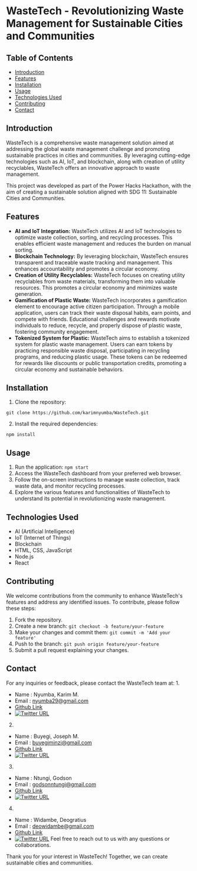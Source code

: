 # WasteTech - Revolutionizing Waste Management for Sustainable Cities and Communities

## Table of Contents
- [Introduction](#introduction)
- [Features](#features)
- [Installation](#installation)
- [Usage](#usage)
- [Technologies Used](#technologies-used)
- [Contributing](#contributing)
- [Contact](#contact)

## Introduction
WasteTech is a comprehensive waste management solution aimed at addressing the global waste management challenge and promoting sustainable practices in cities and communities. By leveraging cutting-edge technologies such as AI, IoT, and blockchain, along with creation of utility recyclables, WasteTech offers an innovative approach to waste management.

This project was developed as part of the Power Hacks Hackathon, with the aim of creating a sustainable solution aligned with SDG 11: Sustainable Cities and Communities.

## Features
- **AI and IoT Integration:** WasteTech utilizes AI and IoT technologies to optimize waste collection, sorting, and recycling processes. This enables efficient waste management and reduces the burden on manual sorting.
- **Blockchain Technology:** By leveraging blockchain, WasteTech ensures transparent and traceable waste tracking and management. This enhances accountability and promotes a circular economy.
- **Creation of Utility Recyclables:** WasteTech focuses on creating utility recyclables from waste materials, transforming them into valuable resources. This promotes a circular economy and minimizes waste generation.
- **Gamification of Plastic Waste:** WasteTech incorporates a gamification element to encourage active citizen participation. Through a mobile application, users can track their waste disposal habits, earn points, and compete with friends. Educational challenges and rewards motivate individuals to reduce, recycle, and properly dispose of plastic waste, fostering community engagement.
- **Tokenized System for Plastic:** WasteTech aims to establish a tokenized system for plastic waste management. Users can earn tokens by practicing responsible waste disposal, participating in recycling programs, and reducing plastic usage. These tokens can be redeemed for rewards like discounts or public transportation credits, promoting a circular economy and sustainable behaviors.

## Installation
1. Clone the repository:
 ```
git clone https://github.com/karimnyumba/WasteTech.git
```
2. Install the required dependencies:
```
npm install
```

## Usage
1. Run the application: `npm start`
2. Access the WasteTech dashboard from your preferred web browser.
3. Follow the on-screen instructions to manage waste collection, track waste data, and monitor recycling processes.
4. Explore the various features and functionalities of WasteTech to understand its potential in revolutionizing waste management.

## Technologies Used
- AI (Artificial Intelligence)
- IoT (Internet of Things)
- Blockchain
- HTML, CSS, JavaScript
- Node.js
- React

## Contributing
We welcome contributions from the community to enhance WasteTech's features and address any identified issues. To contribute, please follow these steps:
1. Fork the repository.
2. Create a new branch: `git checkout -b feature/your-feature`
3. Make your changes and commit them: `git commit -m 'Add your feature'`
4. Push to the branch: `git push origin feature/your-feature`
5. Submit a pull request explaining your changes.

## Contact
For any inquiries or feedback, please contact the WasteTech team at:
1. 
- Name    : Nyumba, Karim M.
- Email   : <nyumba29@gmail.com>
- [Github Link](https://github.com/karimnyumba)
- [![Twitter URL](https://img.shields.io/twitter/url/https/twitter.com/karimnyumba.svg?style=social&label=Follow%20%40karimnyumba)](https://twitter.com/karimnyumba)

2. 
- Name    : Buyegi, Joseph M.
- Email   : <buyegiminzi@gmail.com>
- [Github Link](https://github.com/Rasta669) 
- [![Twitter URL](https://img.shields.io/twitter/url/https/twitter.com/bujo_rasta.svg?style=social&label=Follow%20%40bujo_rasta)](https://twitter.com/bujo_rasta)

3.
- Name    : Ntungi, Godson
- Email   : <godsonntungi@gmail.com>
- [Github Link](https://github.com/GodsonNtungi) 
- [![Twitter URL](https://img.shields.io/twitter/url/https/twitter.com/ntungi.svg?style=social&label=Follow%20%40ntungi)](https://twitter.com/ntungi)

4.
- Name    : Widambe, Deogratius
- Email   : <deowidambe@gmail.com>
- [Github Link](https://github.com/widambedeograss) 
- [![Twitter URL](https://img.shields.io/twitter/url/https/twitter.com/widambedeo.svg?style=social&label=Follow%20%40widambedeo)](https://twitter.com/widambedeo)
Feel free to reach out to us with any questions or collaborations.

Thank you for your interest in WasteTech! Together, we can create sustainable cities and communities.

